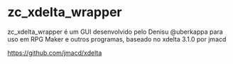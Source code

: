 # zc_xdelta_wrapper

zc_xdelta_wrapper é um GUI desenvolvido pelo Denisu @uberkappa para uso em RPG Maker e outros programas, baseado no xdelta 3.1.0 por jmacd

https://github.com/jmacd/xdelta
